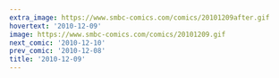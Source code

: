 ```yaml
---
extra_image: https://www.smbc-comics.com/comics/20101209after.gif
hovertext: '2010-12-09'
image: https://www.smbc-comics.com/comics/20101209.gif
next_comic: '2010-12-10'
prev_comic: '2010-12-08'
title: '2010-12-09'
---
```


